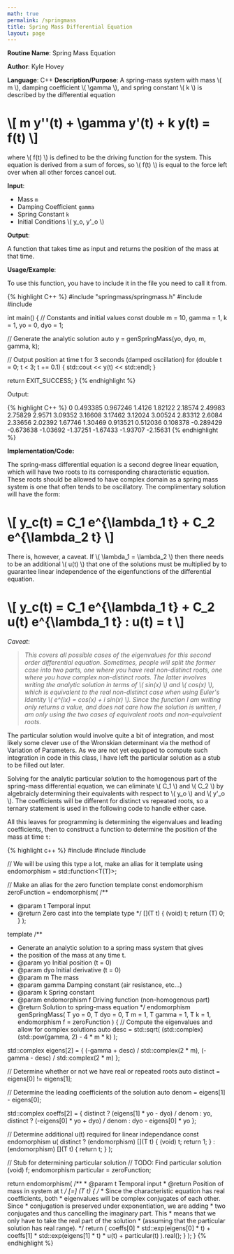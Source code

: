 ```yaml
---
math: true
permalink: /springmass
title: Spring Mass Differential Equation
layout: page
---
```


**Routine Name**: Spring Mass Equation

**Author**: Kyle Hovey

**Language**: C++
**Description/Purpose**: 
A spring-mass system with mass \\( m \\), damping coefficient \\( \gamma \\), and spring constant \\( k \\) is described by the differential equation

# \\[ m y\'\'(t) + \gamma y\'(t) + k y(t) = f(t) \\]

where \\( f(t) \\) is defined to be the driving function for the system. This equation is derived from a sum of forces, so \\( f(t) \\) is equal to the force left over when all other forces cancel out.

**Input**:
* Mass `m`
* Damping Coefficient `gamma`
* Spring Constant `k`
* Initial Conditions \\( y_o, y'_o \\)

**Output**:

A function that takes time as input and returns the position of the mass at that time.

**Usage/Example**:

To use this function, you have to include it in the file you need to call it from.

{% highlight C++ %}
#include "springmass/springmass.h"
#include <limits>
#include <iostream>

int main() {
  // Constants and initial values
  const double
      m = 10,
      gamma = 1,
      k = 1,
      yo = 0,
      dyo = 1;

  // Generate the analytic solution
  auto y = genSpringMass<double>(yo, dyo, m, gamma, k);

  // Output position at time t for 3 seconds (damped oscillation)
  for (double t = 0; t < 3; t += 0.1) {
    std::cout << y(t) << std::endl;
  }

  return EXIT_SUCCESS;
}
{% endhighlight %}

Output:

{% highlight C++ %}
0
0.493385
0.967246
1.4126
1.82122
2.18574
2.49983
2.75829
2.9571
3.09352
3.16608
3.17462
3.12024
3.00524
2.83312
2.6084
2.33656
2.02392
1.67746
1.30469
0.913521
0.512036
0.108378
-0.289429
-0.673638
-1.03692
-1.37251
-1.67433
-1.93707
-2.15631
{% endhighlight %}

**Implementation/Code:**

The spring-mass differential equation is a second degree linear equation, which will have two roots to its corresponding characteristic equation. These roots should be allowed to have complex domain as a spring mass system is one that often tends to be oscillatory. The complimentary solution will have the form:

# \\[ y_c(t) = C_1 e^{\lambda_1 t} + C_2 e^{\lambda_2 t} \\]

There is, however, a caveat. If \\( \lambda_1 = \lambda_2 \\) then there needs to be an additional \\( u(t) \\) that one of the solutions must be multiplied by to guarantee linear independence of the eigenfunctions of the differential equation.

# \\[ y_c(t) = C_1 e^{\lambda_1 t} + C_2 u(t) e^{\lambda_1 t} : u(t) = t \\]

_Caveat_:

>_This covers all possible cases of the eigenvalues for this second order differential equation. Sometimes, people will split the former case into two parts, one where you have real non-distinct roots, one where you have complex non-distinct roots. The latter involves writing the analytic solution in terms of \\( sin(x) \\) and \\( cos(x) \\), which is equivalent to the real non-distinct case when using Euler's Identity \\( e^{ix} = cos(x) + i sin(x) \\). Since the function I am writing only returns a value, and does not care how the solution is written, I am only using the two cases of equivalent roots and non-equivalent roots._

The particular solution would involve quite a bit of integration, and most likely some clever use of the Wronskian determinant via the method of Variation of Parameters. As we are not yet equipped to compute such integration in code in this class, I have left the particular solution as a stub to be filled out later.

Solving for the analytic particular solution to the homogenous part of the spring-mass differential equation, we can eliminate \\( C_1 \\) and \\( C_2 \\) by algebraicly determining their equivalents with respect to \\( y_o \\) and \\( y'_o \\). The coefficients will be different for distinct vs repeated roots, so a ternary statement is used in the following code to handle either case.

All this leaves for programming is determining the eigenvalues and leading coefficients, then to construct a function to determine the position of the mass at time `t`:

{% highlight c++ %}
#include <functional>
#include <complex>
#include <iostream>

// We will be using this type a lot, make an alias for it
template <typename T>
using endomorphism = std::function<T(T)>;

// Make an alias for the zero function
template <typename T>
const endomorphism<T> zeroFunction = endomorphism<T>(
  /**
   * @param t Temporal input
   * @return Zero cast into the template type
   */
  [](T t) {
    (void) t;
    return (T) 0;
  }
);

template <typename T>
/**
 * Generate an analytic solution to a spring mass system that gives
 * the position of the mass at any time t.
 * @param yo Initial position (t = 0)
 * @param dyo Initial derivative (t = 0)
 * @param m The mass
 * @param gamma Damping constant (air resistance, etc...)
 * @param k Spring constant
 * @param endomorphism f Driving function (non-homogenous part)
 * @return Solution to spring-mass equation
 */
endomorphism<T> genSpringMass(
    T yo = 0,
    T dyo = 0,
    T m = 1,
    T gamma = 1,
    T k = 1,
    endomorphism<T> f = zeroFunction<T>
) {
  // Compute the eigenvalues and allow for complex solutions
  auto desc = std::sqrt(
      (std::complex<T>) (std::pow(gamma, 2) - 4 * m * k)
  );

  std::complex<T> eigens[2] = {
    (-gamma + desc) / std::complex<double>(2 * m),
    (-gamma - desc) / std::complex<double>(2 * m)
  };

  // Determine whether or not we have real or repeated roots
  auto distinct = eigens[0] != eigens[1];

  // Determine the leading coefficients of the solution
  auto denom = eigens[1] - eigens[0];

  std::complex<T> coeffs[2] = {
    distinct ? (eigens[1] * yo - dyo) / denom : yo,
    distinct ? (-eigens[0] * yo + dyo) / denom : dyo - eigens[0] * yo
  };

  // Determine additional u(t) required for linear independance
  const endomorphism<T> u(
    distinct ?
      (endomorphism<T>) [](T t) { (void) t; return 1; } :
      (endomorphism<T>) [](T t) { return t; }
  );

  // Stub for determining particular solution
  // TODO: Find particular solution
  (void) f;
  endomorphism<T> particular = zeroFunction<T>;

  return endomorphism<T>(
    /**
     * @param t Temporal input
     * @return Position of mass in system at t
     */
    [=] (T t) {
      /*
       * Since the characteristic equation has real coefficients, both
       * eigenvalues will be complex conjugates of each other. Since
       * conjugation is preserved under exponentiation, we are adding
       * two conjugates and thus cancelling the imaginary part. This
       * means that we only have to take the real part of the solution
       * (assuming that the particular solution has real range).
       */
      return (
        coeffs[0] * std::exp(eigens[0] * t) +
        coeffs[1] * std::exp(eigens[1] * t) * u(t) +
        particular(t)
      ).real();
    }
  );
}
{% endhighlight %}

